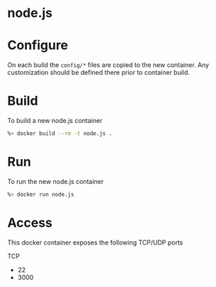 node.js
================

# Configure
On each build the `config/*` files
are copied to the new container. Any customization
should be defined there prior to container build.

# Build
To build a new node.js container

```sh
%> docker build --rm -t node.js .
```

# Run
To run the new node.js container

```sh
%> docker run node.js
```

# Access
This docker container exposes the following TCP/UDP ports

TCP
* 22
* 3000

